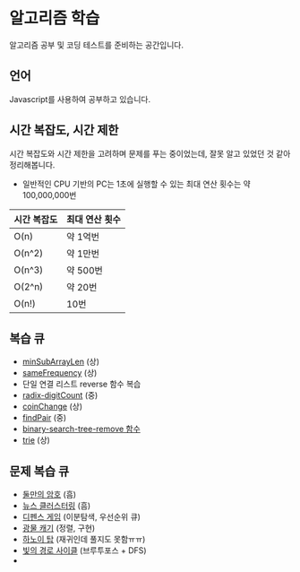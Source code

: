 # 알고리즘 학습

알고리즘 공부 및 코딩 테스트를 준비하는 공간입니다.

## 언어

Javascript를 사용하여 공부하고 있습니다.

## 시간 복잡도, 시간 제한 

시간 복잡도와 시간 제한을 고려하며 문제를 푸는 중이었는데, 잘못 알고 있었던 것 같아 정리해봅니다.

- 일반적인 CPU 기반의 PC는 1초에 실행할 수 있는 최대 연산 횟수는 약 100,000,000번

| 시간 복잡도 | 최대 연산 횟수 |
|--------|---------|
| O(n)   | 약 1억번   |
| O(n^2) | 약 1만번   |
| O(n^3) | 약 500번  |
| O(2^n) | 약 20번   |
| O(n!)  | 10번     |


## 복습 큐

- [minSubArrayLen](challenge/problem-solving-pattern/minSubArrayLen/minSubArrayLen.js) (상)
- [sameFrequency](challenge/problem-solving-pattern/findLongestSubstring/findLongestSubstring.js) (상)
- 단일 연결 리스트 reverse 함수 복습
- [radix-digitCount](challenge/the-whild-west/radix-sort/radixSort.js) (중)
- [coinChange](challenge/the-whild-west/coin-change.js) (상)
- [findPair](challenge/the-whild-west/findPair.js) (중)
- [binary-search-tree-remove 함수](challenge/the-whild-west/binary-search-tree.js)
- [trie](challenge/the-whild-west/trie.js) (상)

## 문제 복습 큐

- [둘만의 암호](challenge/programmers/둘만의%20암호.js) (흠)
- [뉴스 클러스터링](challenge/programmers/%5B1차%5D%20뉴스%20클러스터링.js) (흠)
- [디펜스 게임](challenge/programmers/디펜스%20게임.js) (이분탐색, 우선순위 큐)
- [광물 캐기](challenge/programmers/광물%20캐기.js) (정렬, 구현)
- [하노이 탑](challenge/programmers/recursion/하노이%20탑.js) (재귀인데 풀지도 못함ㅠㅠ)
- [빛의 경로 사이클](challenge/programmers/빛의%20경로%20사이클.js) (브루투포스 + DFS)
- 